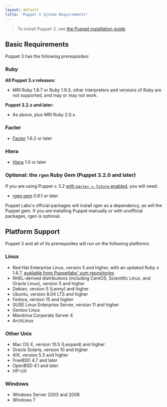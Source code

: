 ```yaml
---
layout: default
title: "Puppet 3 System Requirements"
---
```


> To install Puppet 3, see [the Puppet installation guide](/guides/installation.html).

Basic Requirements
-----

Puppet 3 has the following prerequisites:

### Ruby

**All Puppet 3.x releases:**

- MRI Ruby 1.8.7 or Ruby 1.9.3; other interpreters and versions of Ruby are not supported, and may or may not work.

**Puppet 3.2.x and later:**

- As above, plus MRI Ruby 2.0.x.

### Facter

- [Facter](http://www.puppetlabs.com/puppet/related-projects/facter/) 1.6.2 or later

### Hiera

- [Hiera](http://docs.puppetlabs.com/hiera/latest/) 1.0 or later

### Optional: the `rgen` Ruby Gem (Puppet 3.2.0 and later)

If you are using Puppet ≥ 3.2 [with `parser = future` enabled](./lang_experimental_3_2.html), you will need:

- [rgen gem](http://ruby-gen.org/downloads) 0.6.1 or later

Puppet Labs's official packages will install rgen as a dependency, as will the Puppet gem. If you are installing Puppet manually or with unofficial packages, rgen is optional.

Platform Support
-----

Puppet 3 and all of its prerequisites will run on the following platforms:

### Linux

- Red Hat Enterprise Linux, version 5 and higher, with an updated Ruby ≥ 1.8.7, [available from Puppetlabs' yum repositories](http://docs.puppetlabs.com/guides/puppetlabs_package_repositories.html)
- RHEL-derived distributions (including CentOS, Scientific Linux, and Oracle Linux), version 5 and higher
- Debian, version 5 (Lenny) and higher
- Ubuntu, version 8.04 LTS and higher
- Fedora, version 15 and higher
- SUSE Linux Enterprise Server, version 11 and higher
- Gentoo Linux
- Mandriva Corporate Server 4 <!-- Version not checked recently -->
- ArchLinux

### Other Unix

- Mac OS X, version 10.5 (Leopard) and higher
- Oracle Solaris, version 10 and higher
- AIX, version 5.3 and higher
- FreeBSD 4.7 and later <!-- Version not checked recently -->
- OpenBSD 4.1 and later <!-- Version not checked recently -->
- HP-UX

### Windows

- Windows Server 2003 and 2008
- Windows 7

